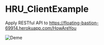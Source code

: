 # HRU_ClientExample
Apply RESTful API to https://floating-bastion-69914.herokuapp.com/HowAreYou


![Deme](http://recordit.co/K2qIR8AzLg.gif)
